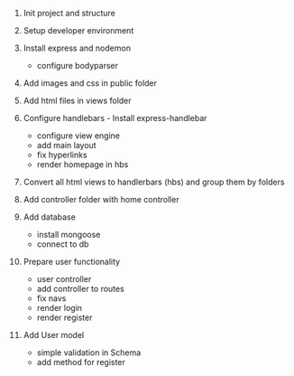 1. Init project and structure
2. Setup developer environment
3. Install express and nodemon
    - configure bodyparser
4. Add images and css in public folder

5. Add html files in views folder

6. Configure handlebars - Install express-handlebar
    - configure view engine
    - add main layout
    - fix hyperlinks
    - render homepage in hbs
    
7. Convert all html views to handlerbars (hbs) and group them by folders

8. Add controller folder with home controller
9. Add database
    - install mongoose
    - connect to db

10. Prepare user functionality
    - user controller
    - add controller to routes
    - fix navs
    - render login
    - render register

11. Add User model
    - simple validation in Schema
    - add method for register
